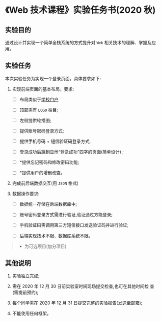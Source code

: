 # 《Web 技术课程》实验任务书(2020 秋)

## 实验目的

通过设计并实现一个简单全栈系统的方式提升对 `Web` 相关技术的理解、掌握及应用。

## 实验任务

本次实验任务为实现一个登录页面。具体要求如下:

1.  实现前端页面的基本布局。要求:

    - [ ] 布局类似于[学校门户](http://my.csu.edu.cn/login/index.jsp)

    - [ ] 顶部需有 `LOGO` 栏目;

    - [ ] 左侧提供轮播图;

    - [ ] 提供账号密码登录方式;

    - [ ] 提供手机号码 + 短信验证码登录方式;

    - [ ] 登录成功后跳到显示“登录成功”四字的页面(简单设计) ;

    - [ ] *提供忘记密码和修改密码功能;

    - [ ] *提供用户的增删改查。

2.  完成前后端数据交互(用 `JSON` 格式)

3.  数据操作要求:

    - [ ] 数据统一存储在后端数据库中;

    - [ ] 账号密码登录方式需进行验证,验证通过方能登录;

    - [ ] 手机验证码需调用第三方短信接口发送验证码并进行验证;

    - [ ] 后端实现技术不限、数据库系统不限。

> * 为可选项目(加分项目)

## 其他说明

1.	实验独立完成;

2.	需在 2020 年 12 月 30 日前实验室时间现场提交检查,也可在其他时间检 查(需提前预约);

3.	每个同学需在 2020 年 12 月 31 日提交完整的实验报告(发送至[邮箱](vlab@163.com));

4.	不能使用任何框架。
